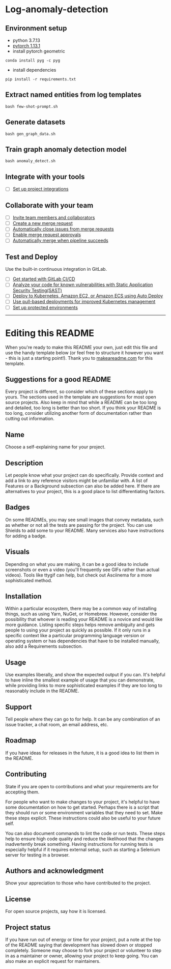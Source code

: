 # Log-anomaly-detection

<!-- ## Getting started

To make it easy for you to get started with GitLab, here's a list of recommended next steps.

Already a pro? Just edit this README.md and make it your own. Want to make it easy? [Use the template at the bottom](#editing-this-readme)!

## Add your files

- [ ] [Create](https://docs.gitlab.com/ee/user/project/repository/web_editor.html#create-a-file) or [upload](https://docs.gitlab.com/ee/user/project/repository/web_editor.html#upload-a-file) files
- [ ] [Add files using the command line](https://docs.gitlab.com/ee/gitlab-basics/add-file.html#add-a-file-using-the-command-line) or push an existing Git repository with the following command:

```
cd existing_repo
git remote add origin https://nj-gitlab.nec-labs.com/CS/Exp/secnlp/log-anomaly-detection.git
git branch -M master
git push -uf origin master
``` -->

## Environment setup
- python 3.7.13
- [pytorch 1.13.1](https://pytorch.org/get-started/locally/)
- install pytorch geometric
```
conda install pyg -c pyg
```
- install dependencies
```
pip install -r requirements.txt
```


## Extract named entities from log templates

<!-- Recognize named entities using prompt seq2seq model (10-shot, prompt type 0) with the command:

```
python NER.py --strategy 0 --n_shots 10 --labeling_technique prompt --model_name_or_path results/BART_seq2seq/10-shot-0 --do_eval --overwrite_cache
```

Recognize named entities using regular expression with the command:

```
python NER.py --labeling_technique regex --overwrite_cache
``` -->

```
bash few-shot-prompt.sh
```


## Generate datasets

<!-- Create HDFS torch_geometric.data.Dataset (using regular expression) with the command:

```
python graph_generation.py --root dataset/HDFS/regex --inference_type regex
```

Create BGL torch_geometric.data.Dataset (graph label) (using regular expression) with the command:

```
python graph_generation.py --root dataset/BGL/regex-graph --log_file dataset/BGL/BGL.log_structured.csv --inference_type regex
```

Create BGL torch_geometric.data.Dataset (node label) (using regular expression) (interval 1min) with the command:

```
python graph_generation.py --root dataset/BGL/regex-node --log_file dataset/BGL/BGL.log_structured.csv --inference_type regex --label_type node --interval 1min
``` -->

```
bash gen_graph_data.sh
```

## Train graph anomaly detection model

<!-- Train & Test GNN graph classification model on HDFS dataset (using entities extracted by regular expression) with the command:

```
python main.py --root dataset/HDFS/regex-graph --checkpoint_dir results/hdfs/regex/GCN-nobias --train_batch_size 256 --eval_batch_size 512 --from_scratch
```

Train & Test GNN graph classification model on BGL dataset (using entities extracted by regular expression) with the command:

```
python main.py --root dataset/BGL/regex-graph --checkpoint_dir results/bgl/regex-graph/GCN-nobias --train_batch_size 256 --eval_batch_size 512 --from_scratch
```

Train & Test GNN node classification model on BGL dataset (using entities extracted by regular expression) with the command:

```
python main.py --root dataset/BGL/regex-node --checkpoint_dir results/bgl/regex-node/GCN-nobias --train_batch_size 256 --eval_batch_size 512 --classification node --from_scratch
``` -->

```
bash anomaly_detect.sh
```


## Integrate with your tools

- [ ] [Set up project integrations](https://nj-gitlab.nec-labs.com/CS/Exp/secnlp/log-anomaly-detection/-/settings/integrations)

## Collaborate with your team

- [ ] [Invite team members and collaborators](https://docs.gitlab.com/ee/user/project/members/)
- [ ] [Create a new merge request](https://docs.gitlab.com/ee/user/project/merge_requests/creating_merge_requests.html)
- [ ] [Automatically close issues from merge requests](https://docs.gitlab.com/ee/user/project/issues/managing_issues.html#closing-issues-automatically)
- [ ] [Enable merge request approvals](https://docs.gitlab.com/ee/user/project/merge_requests/approvals/)
- [ ] [Automatically merge when pipeline succeeds](https://docs.gitlab.com/ee/user/project/merge_requests/merge_when_pipeline_succeeds.html)

## Test and Deploy

Use the built-in continuous integration in GitLab.

- [ ] [Get started with GitLab CI/CD](https://docs.gitlab.com/ee/ci/quick_start/index.html)
- [ ] [Analyze your code for known vulnerabilities with Static Application Security Testing(SAST)](https://docs.gitlab.com/ee/user/application_security/sast/)
- [ ] [Deploy to Kubernetes, Amazon EC2, or Amazon ECS using Auto Deploy](https://docs.gitlab.com/ee/topics/autodevops/requirements.html)
- [ ] [Use pull-based deployments for improved Kubernetes management](https://docs.gitlab.com/ee/user/clusters/agent/)
- [ ] [Set up protected environments](https://docs.gitlab.com/ee/ci/environments/protected_environments.html)

***

# Editing this README

When you're ready to make this README your own, just edit this file and use the handy template below (or feel free to structure it however you want - this is just a starting point!).  Thank you to [makeareadme.com](https://www.makeareadme.com/) for this template.

## Suggestions for a good README
Every project is different, so consider which of these sections apply to yours. The sections used in the template are suggestions for most open source projects. Also keep in mind that while a README can be too long and detailed, too long is better than too short. If you think your README is too long, consider utilizing another form of documentation rather than cutting out information.

## Name
Choose a self-explaining name for your project.

## Description
Let people know what your project can do specifically. Provide context and add a link to any reference visitors might be unfamiliar with. A list of Features or a Background subsection can also be added here. If there are alternatives to your project, this is a good place to list differentiating factors.

## Badges
On some READMEs, you may see small images that convey metadata, such as whether or not all the tests are passing for the project. You can use Shields to add some to your README. Many services also have instructions for adding a badge.

## Visuals
Depending on what you are making, it can be a good idea to include screenshots or even a video (you'll frequently see GIFs rather than actual videos). Tools like ttygif can help, but check out Asciinema for a more sophisticated method.

## Installation
Within a particular ecosystem, there may be a common way of installing things, such as using Yarn, NuGet, or Homebrew. However, consider the possibility that whoever is reading your README is a novice and would like more guidance. Listing specific steps helps remove ambiguity and gets people to using your project as quickly as possible. If it only runs in a specific context like a particular programming language version or operating system or has dependencies that have to be installed manually, also add a Requirements subsection.

## Usage
Use examples liberally, and show the expected output if you can. It's helpful to have inline the smallest example of usage that you can demonstrate, while providing links to more sophisticated examples if they are too long to reasonably include in the README.

## Support
Tell people where they can go to for help. It can be any combination of an issue tracker, a chat room, an email address, etc.

## Roadmap
If you have ideas for releases in the future, it is a good idea to list them in the README.

## Contributing
State if you are open to contributions and what your requirements are for accepting them.

For people who want to make changes to your project, it's helpful to have some documentation on how to get started. Perhaps there is a script that they should run or some environment variables that they need to set. Make these steps explicit. These instructions could also be useful to your future self.

You can also document commands to lint the code or run tests. These steps help to ensure high code quality and reduce the likelihood that the changes inadvertently break something. Having instructions for running tests is especially helpful if it requires external setup, such as starting a Selenium server for testing in a browser.

## Authors and acknowledgment
Show your appreciation to those who have contributed to the project.

## License
For open source projects, say how it is licensed.

## Project status
If you have run out of energy or time for your project, put a note at the top of the README saying that development has slowed down or stopped completely. Someone may choose to fork your project or volunteer to step in as a maintainer or owner, allowing your project to keep going. You can also make an explicit request for maintainers.
